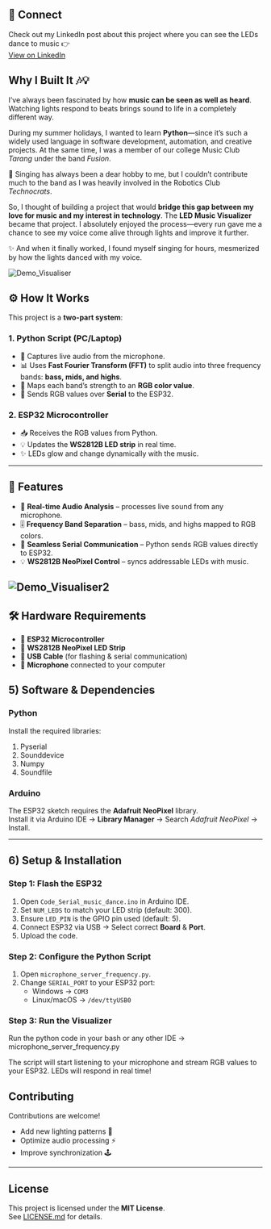 
## 📲 Connect
Check out my LinkedIn post about this project where you can see the LEDs dance to music 👉  
[View on LinkedIn]([https://www.linkedin.com/in/YOUR-USERNAME/posts/POST-ID](https://www.linkedin.com/posts/anuragsahooiiitg_python-esp32-music-activity-7364728191019581440-z80a?utm_source=share&utm_medium=member_desktop&rcm=ACoAAEUPUs4BoMkNzV_gEMUQyDOiyVkbyLPoc48)](https://www.linkedin.com/posts/anuragsahooiiitg_python-esp32-music-activity-7364728191019581440-z80a?utm_source=share&utm_medium=member_desktop&rcm=ACoAAEUPUs4BoMkNzV_gEMUQyDOiyVkbyLPoc48))



## Why I Built It 🎶💡

I’ve always been fascinated by how **music can be seen as well as heard**. Watching lights respond to beats brings sound to life in a completely different way.  

During my summer holidays, I wanted to learn **Python**—since it’s such a widely used language in software development, automation, and creative projects. At the same time, I was a member of our college Music Club *Tarang* under the band *Fusion*.  

🎤 Singing has always been a dear hobby to me, but I couldn’t contribute much to the band as I was heavily involved in the Robotics Club *Technocrats*.  

So, I thought of building a project that would **bridge this gap between my love for music and my interest in technology**. The **LED Music Visualizer** became that project. I absolutely enjoyed the process—every run gave me a chance to see my voice come alive through lights and improve it further.  

✨ And when it finally worked, I found myself singing for hours, mesmerized by how the lights danced with my voice.  

![Demo_Visualiser](DemoVisualizer.gif)

## ⚙️ How It Works  

This project is a **two-part system**:  

### 1. Python Script (PC/Laptop)  
- 🎤 Captures live audio from the microphone.  
- 📊 Uses **Fast Fourier Transform (FFT)** to split audio into three frequency bands: **bass, mids, and highs**.  
- 🎨 Maps each band’s strength to an **RGB color value**.  
- 🔗 Sends RGB values over **Serial** to the ESP32.  

### 2. ESP32 Microcontroller  
- 📥 Receives the RGB values from Python.  
- 💡 Updates the **WS2812B LED strip** in real time.  
- ✨ LEDs glow and change dynamically with the music.  

---

## 🚀 Features  
- 🎵 **Real-time Audio Analysis** – processes live sound from any microphone.  
- 🎚️ **Frequency Band Separation** – bass, mids, and highs mapped to RGB colors.  
- 🔗 **Seamless Serial Communication** – Python sends RGB values directly to ESP32.  
- 💡 **WS2812B NeoPixel Control** – syncs addressable LEDs with music.  

![Demo_Visualiser2](DemoVisualizer2compressor.gif)
---

## 🛠️ Hardware Requirements  
- 🔲 **ESP32 Microcontroller**  
- 🌈 **WS2812B NeoPixel LED Strip**  
- 🔌 **USB Cable** (for flashing & serial communication)  
- 🎤 **Microphone** connected to your computer


## 5) Software & Dependencies

### Python
Install the required libraries:
1. Pyserial  
2. Sounddevice  
3. Numpy  
4. Soundfile  

### Arduino
The ESP32 sketch requires the **Adafruit NeoPixel** library.  
Install it via Arduino IDE → **Library Manager** → Search *Adafruit NeoPixel* → Install.  

---

## 6) Setup & Installation

### Step 1: Flash the ESP32
1. Open `Code_Serial_music_dance.ino` in Arduino IDE.  
2. Set `NUM_LEDS` to match your LED strip (default: 300).  
3. Ensure `LED_PIN` is the GPIO pin used (default: 5).  
4. Connect ESP32 via USB → Select correct **Board** & **Port**.  
5. Upload the code.  

### Step 2: Configure the Python Script
1. Open `microphone_server_frequency.py`.  
2. Change `SERIAL_PORT` to your ESP32 port:  
   - Windows → `COM3`  
   - Linux/macOS → `/dev/ttyUSB0`  

### Step 3: Run the Visualizer

Run the python code in your bash or any other IDE -> microphone_server_frequency.py

The script will start listening to your microphone and stream RGB values to your ESP32. LEDs will respond in real time!


 ## Contributing
Contributions are welcome!  
- Add new lighting patterns 🎨  
- Optimize audio processing ⚡  
- Improve synchronization 🕹️  

---

## License
This project is licensed under the **MIT License**.  
See [LICENSE.md](LICENSE) for details.  


